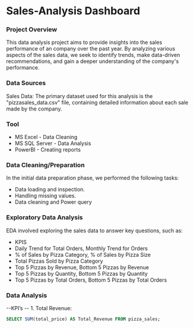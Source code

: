 # Sales-Analysis Dashboard

### Project Overview
This data analysis project aims to provide insights into the sales performance of an company over the past year. By analyzing various aspects of the sales data, we seek to identify trends, make data-driven recommendations, and gain a deeper understanding of the company's performance.



### Data Sources
Sales Data: The primary dataset used for this analysis is the "pizzasales_data.csv" file, containing detailed information about each sale made by the company.

### Tool
-  MS Excel - Data Cleaning
- MS SQL Server - Data Analysis
- PowerBI - Creating reports

### Data Cleaning/Preparation
In the initial data preparation phase, we performed the following tasks:

- Data loading and inspection.
- Handling missing values.
- Data cleaning and Power query

### Exploratory Data Analysis
EDA involved exploring the sales data to answer key questions, such as:
- KPIS
- Daily Trend for Total Orders, Monthly Trend for Orders
- % of Sales by Pizza Category, % of Sales by Pizza Size
- Total Pizzas Sold by Pizza Category
- Top 5 Pizzas by Revenue, Bottom 5 Pizzas by Revenue
- Top 5 Pizzas by Quantity, Bottom 5 Pizzas by Quantity
- Top 5 Pizzas by Total Orders, Bottom 5 Pizzas by Total Orders

### Data Analysis
--KPI’s
-- 1. Total Revenue:
``` sql
SELECT SUM(total_price) AS Total_Revenue FROM pizza_sales;
```



